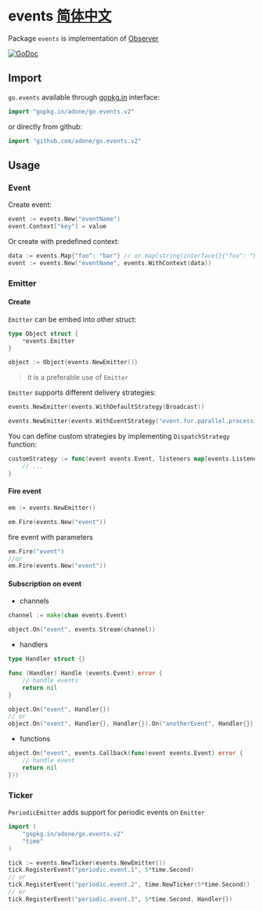 events [简体中文](https://github.com/admpub/events/blob/master/README_zh-CN.md)
===========

Package `events` is implementation of [Observer](https://en.wikipedia.org/wiki/Observer_pattern)

[![GoDoc](https://godoc.org/gopkg.in/adone/go.events.v2?status.svg)](https://godoc.org/gopkg.in/adone/go.events.v2)

Import
------

`go.events` available through [gopkg.in](http://labix.org/gopkg.in) interface:

```go
import "gopkg.in/adone/go.events.v2"
```

or directly from github:

```go
import "github.com/adone/go.events.v2"
```

Usage
-----

### Event

Create event:

```go
event := events.New("eventName")
event.Context["key"] = value
```

Or create with predefined context:

```go
data := events.Map{"foo": "bar"} // or map[string]interface{}{"foo": "bar"}
event := events.New("eventName", events.WithContext(data))
```

### Emitter

#### Create

`Emitter` can be embed into other struct:

```go
type Object struct {
	*events.Emitter
}

object := Object{events.NewEmitter()}
```

> it is a preferable use of `Emitter`

`Emitter` supports different delivery strategies:

```go
events.NewEmitter(events.WithDefaultStrategy(Broadcast))

events.NewEmitter(events.WithEventStrategy("event.for.parallel.processing", ParallelBroadcast))
```

You can define custom strategies by implementing `DispatchStrategy` function:

```go
customStrategy := func(event events.Event, listeners map[events.Listener]struct{}) {
	// ...
}
```

#### Fire event

```go
em := events.NewEmitter()

em.Fire(events.New("event"))
```

fire event with parameters

```go
em.Fire("event")
//or
em.Fire(events.New("event"))
````

#### Subscription on event

* channels

```go
channel := make(chan events.Event)

object.On("event", events.Stream(channel))
```

* handlers

```go
type Handler struct {}

func (Handler) Handle (events.Event) error {
	// handle events
	return nil
}

object.On("event", Handler{})
// or
object.On("event", Handler{}, Handler{}).On("anotherEvent", Handler{})
```

* functions

```go
object.On("event", events.Callback(func(event events.Event) error {
	// handle event
	return nil
}))
```

### Ticker

`PeriodicEmitter` adds support for periodic events on `Emitter`

```go
import (
	"gopkg.in/adone/go.events.v2"
	"time"
)
```

```go
tick := events.NewTicker(events.NewEmitter())
tick.RegisterEvent("periodic.event.1", 5*time.Second)
// or
tick.RegisterEvent("periodic.event.2", time.NewTicker(5*time.Second))
// or
tick.RegisterEvent("periodic.event.3", 5*time.Second, Handler{})
```
